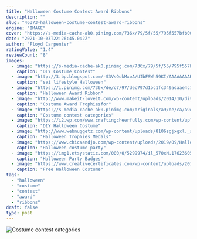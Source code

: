 ```yaml
---
title: "Halloween Costume Contest Award Ribbons"
description: ""
slug: "46373-halloween-costume-contest-award-ribbons"
engine: "IMAGE"
cover: "https://s-media-cache-ak0.pinimg.com/736x/79/5f/55/795f557bfb00ed24f41c1b40f6fa6716.jpg"
date: "2021-10-03T22:26:45.042Z"
author: "Floyd Carpenter"
ratingValue: "1.4"
reviewCount: "8"
images:
  - image: "https://s-media-cache-ak0.pinimg.com/736x/79/5f/55/795f557bfb00ed24f41c1b40f6fa6716.jpg"
    caption: "DIY Costume Contest"
  - image: "http://3.bp.blogspot.com/-S3VsOokMxoA/UIbFSWh59KI/AAAAAAAAH-M/jM7DSObUeZE/s1600/costume_awards_halloween.jpg"
    caption: "sei lifestyle Halloween"
  - image: "https://i.pinimg.com/736x/de/c7/97/dec797d1bc1fc349adaae4c12fc7f376.jpg"
    caption: "Halloween Award Ribbon"
  - image: "http://www.makeit-loveit.com/wp-content/uploads/2014/10/diy-halloween-costume-award-trophies-21.jpg"
    caption: "Costume Award Trophiesfor"
  - image: "https://s-media-cache-ak0.pinimg.com/originals/a9/de/ca/a9deca7fe547192120bccefde4597f6c.jpg"
    caption: "Costume contest categories"
  - image: "https://i2.wp.com/www.craftingcheerfully.com/wp-content/uploads/2019/10/Halloween-Costume-Voting-and-Award-Ribbons.jpg?resize=1024%2C1024&ssl=1"
    caption: "DIY Halloween Costume"
  - image: "http://www.webnuggetz.com/wp-content/uploads/8106sgjxgxl._sl1500_.jpg"
    caption: "Halloween Trophies Medals"
  - image: "https://www.chicaandjo.com/wp-content/uploads/2019/09/Halloween-Costume-Prize-Ribbons-and-Voting-Sheets-1.jpg"
    caption: "Halloween costume party"
  - image: "https://img1.etsystatic.com/000/0/5299974/il_570xN.176236053.jpg"
    caption: "Halloween Party Badges"
  - image: "https://www.creativecertificates.com/wp-content/uploads/2011/10/halloween-award-certificates-12.jpg"
    caption: "Free Halloween Costume"
tags:
  - "halloween"
  - "costume"
  - "contest"
  - "award"
  - "ribbons"
draft: false
type: post
---
```



![Costume contest categories](https://s-media-cache-ak0.pinimg.com/originals/a9/de/ca/a9deca7fe547192120bccefde4597f6c.jpg "Costume contest categories")


<!--inArticleAds-->

<!--galleryOne-->


<!--inArticleAds-->

<!--galleryTwo-->


<!--galleryThree-->

